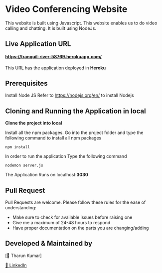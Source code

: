 # Video Conferencing Website

This website is built using Javascript. This website enables us to do video calling and chatting. It is built using NodeJs.

## Live Application URL
#### https://tranquil-river-58769.herokuapp.com/
This URL has the application deployed in **Heroku**

## Prerequisites
Install Node JS
Refer to https://nodejs.org/en/ to install Nodejs

## Cloning and Running the Application in local
**Clone the project into local**

Install all the npm packages. Go into the project folder and type the following command to install all npm packages
```
npm install
```
In order to run the application Type the following command
```
nodemon server.js
```
The Application Runs on localhost:**3030**

## Pull Request

Pull Requests are welcome. Please follow these rules for the ease of understanding:
* Make sure to check for available issues before raising one
* Give me a maximum of 24-48 hours to respond
* Have proper documentation on the parts you are changing/adding

## Developed & Maintained by

[👨 Tharun Kumar]

[🧳 LinkedIn](www.linkedin.com/in/tharun-kumar-reddi-4704a6253)


